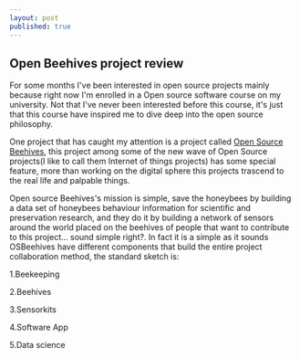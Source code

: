 ```yaml
---
layout: post
published: true
---
```


## Open Beehives project review

For some months I've been interested in open source projects mainly because right now I'm enrolled in a Open source software course on my university. Not that I've never been interested before this course, it's just that this course have inspired me to dive deep into the open source philosophy.

One project that has caught my attention is a project called [Open Source Beehives](http://www.opensourcebeehives.net/), this project among some of the new wave of Open Source projects(I like to call them Internet of things projects) has some special feature, more than working on the digital sphere this projects trascend to the real life and palpable things.

Open source Beehives's mission is simple, save the honeybees by building a data set of honeybees behaviour information for scientific and preservation research, and they do it by building a network of sensors around the world placed on the beehives of people that want to contribute to this project... sound simple right?. In fact it is a simple as it sounds OSBeehives have different components that build the entire project collaboration method, the standard sketch is:

1.Beekeeping


2.Beehives

3.Sensorkits

4.Software App

5.Data science